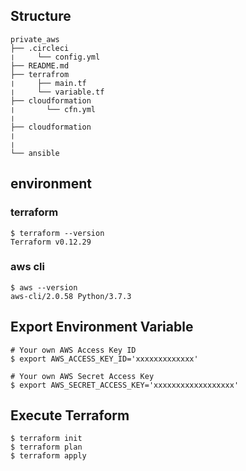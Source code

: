 
## Structure
```
private_aws
├── .circleci
❘     └── config.yml
├── README.md
├── terrafrom
❘     ├── main.tf
❘     └── variable.tf
├── cloudformation
❘       └── cfn.yml
❘
├── cloudformation
❘
❘
└── ansible
```

## environment

### terraform
```
$ terraform --version
Terraform v0.12.29
```

### aws cli
```
$ aws --version
aws-cli/2.0.58 Python/3.7.3
```

## Export Environment Variable
```
# Your own AWS Access Key ID
$ export AWS_ACCESS_KEY_ID='xxxxxxxxxxxxx'

# Your own AWS Secret Access Key
$ export AWS_SECRET_ACCESS_KEY='xxxxxxxxxxxxxxxxxx'
```

## Execute Terraform
```
$ terraform init
$ terraform plan
$ terraform apply
```


